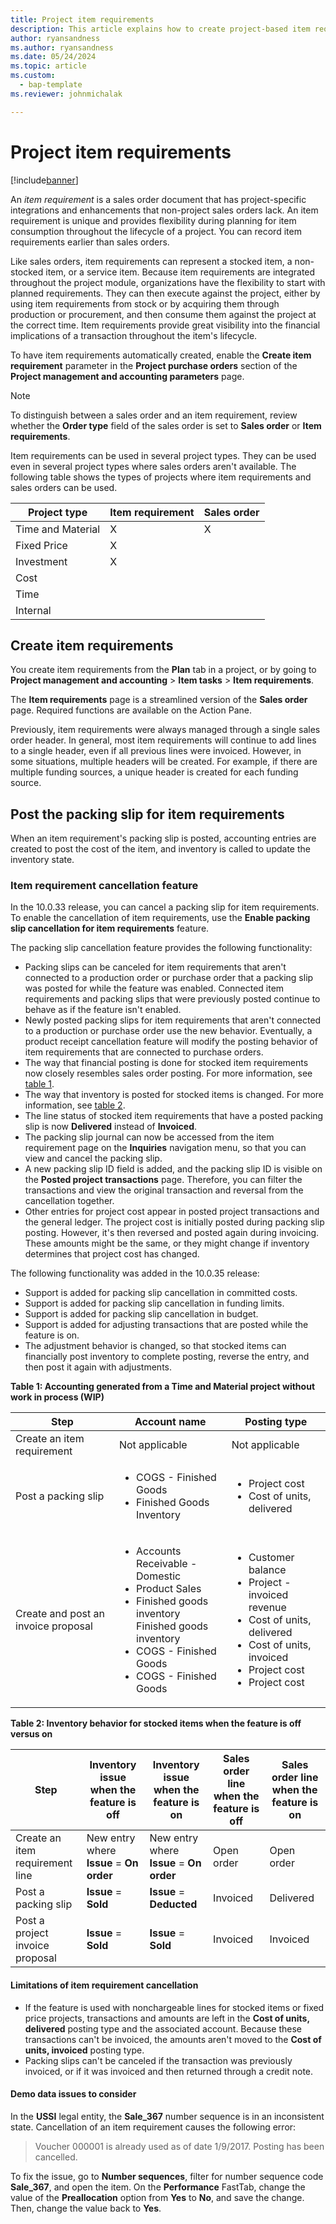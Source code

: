 ```yaml
---
title: Project item requirements
description: This article explains how to create project-based item requirements.
author: ryansandness
ms.author: ryansandness
ms.date: 05/24/2024
ms.topic: article
ms.custom: 
  - bap-template
ms.reviewer: johnmichalak

---
```


# Project item requirements

[!include[banner](../includes/banner.md)]

An *item requirement* is a sales order document that has project-specific integrations and enhancements that non-project sales orders lack. An item requirement is unique and provides flexibility during planning for item consumption throughout the lifecycle of a project. You can record item requirements earlier than sales orders.

Like sales orders, item requirements can represent a stocked item, a non-stocked item, or a service item. Because item requirements are integrated throughout the project module, organizations have the flexibility to start with planned requirements. They can then execute against the project, either by using item requirements from stock or by acquiring them through production or procurement, and then consume them against the project at the correct time. Item requirements provide great visibility into the financial implications of a transaction throughout the item's lifecycle.

To have item requirements automatically created, enable the **Create item requirement** parameter in the **Project purchase orders** section of the **Project management and accounting parameters** page.

> [!NOTE]
> To distinguish between a sales order and an item requirement, review whether the **Order type** field of the sales order is set to **Sales order** or **Item requirements**.

Item requirements can be used in several project types. They can be used even in several project types where sales orders aren't available. The following table shows the types of projects where item requirements and sales orders can be used.

| Project type      | Item requirement | Sales order |
| ----------------- | ---------------- | ----------- |
| Time and Material | X                | X           |
| Fixed Price       | X                |             |
| Investment        | X                |             |
| Cost              |                  |             |
| Time              |                  |             |
| Internal          |                  |             |

## Create item requirements

You create item requirements from the **Plan** tab in a project, or by going to **Project management and accounting** \> **Item tasks** \> **Item requirements**.

The **Item requirements** page is a streamlined version of the **Sales order** page. Required functions are available on the Action Pane.

Previously, item requirements were always managed through a single sales order header. In general, most item requirements will continue to add lines to a single header, even if all previous lines were invoiced. However, in some situations, multiple headers will be created. For example, if there are multiple funding sources, a unique header is created for each funding source.

## Post the packing slip for item requirements

When an item requirement's packing slip is posted, accounting entries are created to post the cost of the item, and inventory is called to update the inventory state.

### Item requirement cancellation feature

In the 10.0.33 release, you can cancel a packing slip for item requirements. To enable the cancellation of item requirements, use the **Enable packing slip cancellation for item requirements** feature. 

The packing slip cancellation feature provides the following functionality:

- Packing slips can be canceled for item requirements that aren't connected to a production order or purchase order that a packing slip was posted for while the feature was enabled. Connected item requirements and packing slips that were previously posted continue to behave as if the feature isn't enabled.
- Newly posted packing slips for item requirements that aren't connected to a production or purchase order use the new behavior. Eventually, a product receipt cancellation feature will modify the posting behavior of item requirements that are connected to purchase orders.
- The way that financial posting is done for stocked item requirements now closely resembles sales order posting. For more information, see [table 1](#table1).
- The way that inventory is posted for stocked items is changed. For more information, see [table 2](#table2).
- The line status of stocked item requirements that have a posted packing slip is now **Delivered** instead of **Invoiced**.
- The packing slip journal can now be accessed from the item requirement page on the **Inquiries** navigation menu, so that you can view and cancel the packing slip.
- A new packing slip ID field is added, and the packing slip ID is visible on the **Posted project transactions** page. Therefore, you can filter the transactions and view the original transaction and reversal from the cancellation together.
- Other entries for project cost appear in posted project transactions and the general ledger. The project cost is initially posted during packing slip posting. However, it's then reversed and posted again during invoicing. These amounts might be the same, or they might change if inventory determines that project cost has changed. 

The following functionality was added in the 10.0.35 release:

- Support is added for packing slip cancellation in committed costs.
- Support is added for packing slip cancellation in funding limits.
- Support is added for packing slip cancellation in budget.
- Support is added for adjusting transactions that are posted while the feature is on.
- The adjustment behavior is changed, so that stocked items can financially post inventory to complete posting, reverse the entry, and then post it again with adjustments. 

**<a id="table1"></a>Table 1: Accounting generated from a Time and Material project without work in process (WIP)**

| Step | Account name | Posting type |
| --- | --- | --- |
| Create an item requirement | Not applicable | Not applicable |
| Post a packing slip | <ul><li>COGS - Finished Goods</li><li>Finished Goods Inventory</li></ul> | <ul><li>Project cost</li><li>Cost of units, delivered</li></ul> |
| Create and post an invoice proposal | <ul><li>Accounts Receivable - Domestic</li><li>Product Sales</li><li>Finished goods inventory</li></li>Finished goods inventory</li><li>COGS - Finished Goods</li><li>COGS - Finished Goods</li></ul> | <ul><li>Customer balance</li><li>Project - invoiced revenue</li><li>Cost of units, delivered</li><li>Cost of units, invoiced</li><li>Project cost</li><li>Project cost</li></ul> |

**<a id="table2"></a>Table 2: Inventory behavior for stocked items when the feature is off versus on**

| Step | Inventory issue when the feature is off | Inventory issue when the feature is on | Sales order line when the feature is off | Sales order line when the feature is on |
| --- | --- | --- | --- | --- |
| Create an item requirement line | New entry where **Issue** = **On order** | New entry where **Issue** = **On order** | Open order | Open order |
| Post a packing slip | **Issue** = **Sold** | **Issue** = **Deducted** | Invoiced | Delivered |
| Post a project invoice proposal | **Issue** = **Sold** | **Issue** = **Sold** | Invoiced | Invoiced |

#### Limitations of item requirement cancellation

- If the feature is used with nonchargeable lines for stocked items or fixed price projects, transactions and amounts are left in the **Cost of units, delivered** posting type and the associated account. Because these transactions can't be invoiced, the amounts aren't moved to the **Cost of units, invoiced** posting type.
- Packing slips can't be canceled if the transaction was previously invoiced, or if it was invoiced and then returned through a credit note.

#### Demo data issues to consider

In the **USSI** legal entity, the **Sale\_367** number sequence is in an inconsistent state. Cancellation of an item requirement causes the following error:

> Voucher 000001 is already used as of date 1/9/2017. Posting has been cancelled.

To fix the issue, go to **Number sequences**, filter for number sequence code **Sale\_367**, and open the item. On the **Performance** FastTab, change the value of the **Preallocation** option from **Yes** to **No**, and save the change. Then, change the value back to **Yes**.
